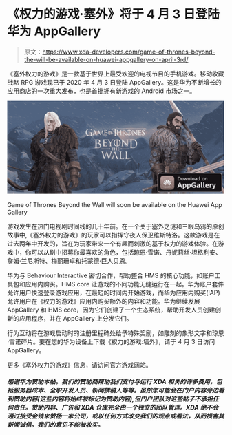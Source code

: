 # 《权力的游戏·塞外》将于 4 月 3 日登陆华为 AppGallery

> 原文：<https://www.xda-developers.com/game-of-thrones-beyond-the-will-be-available-on-huawei-appgallery-on-april-3rd/>

《塞外权力的游戏》是一款基于世界上最受欢迎的电视节目的手机游戏。移动收藏战略 RPG 游戏现已于 2020 年 4 月 3 日登陆 AppGallery。这是华为不断增长的应用商店的一次重大发布，也是首批拥有新游戏的 Android 市场之一。

 <picture>![](img/0803cd17094db72424c2b5d658ff1f67.png)</picture> 

Game of Thrones Beyond the Wall will soon be available on the Huawei App Gallery

游戏发生在热门电视剧时间线的几十年前。在一个关于塞外之谜和三眼乌鸦的原创故事中,《塞外权力的游戏》的玩家可以指挥守夜人保卫维斯特洛。这款游戏是在过去两年中开发的，旨在为玩家带来一个有趣而刺激的基于权力的游戏体验。在游戏中，你可以从剧中招募你最喜欢的角色，包括琼恩·雪诺、丹妮莉丝·坦格利安、詹姆·兰尼斯特、梅丽珊卓和托蒙德·巨人贝恩。

华为与 Behaviour Interactive 密切合作，帮助整合 HMS 的核心功能，如账户工具包和应用内购买。HMS core 让游戏的不同功能无缝运行在一起。华为账户套件允许用户快速登录游戏应用，在最短的时间内开始游戏，而华为应用内购买(IAP)允许用户在《权力的游戏》应用内购买额外的内容和功能。华为继续发展 AppGallery 和 HMS core，因为它们创建了一个生态系统，帮助开发人员创建创新的应用程序，并在 AppGallery 上分发它们。

行为互动将在游戏启动时的注册里程碑处给予特殊奖励，如雕刻的象形文字和琼恩·雪诺碎片。要在您的华为设备上下载《权力的游戏:墙外》，请于 4 月 3 日访问 AppGallery。

更多《塞外权力的游戏》信息，请访问[官方游戏网站](https://www.beyondthewall.bhvr.com/#About_GoT)。

###### ***感谢华为赞助本帖。我们的赞助商帮助我们支付与运行 XDA 相关的许多费用，包括服务器成本、全职开发人员、新闻撰稿人等等。虽然您可能会在门户内容旁边看到赞助内容(这些内容将始终被标记为赞助内容),但门户团队对这些帖子不承担任何责任。赞助内容、广告和 XDA 仓库完全由一个独立的团队管理。XDA 绝不会通过接受金钱来赞扬一家公司，或以任何方式改变我们的观点或看法，从而损害其新闻诚信。我们的意见不能被收买。***